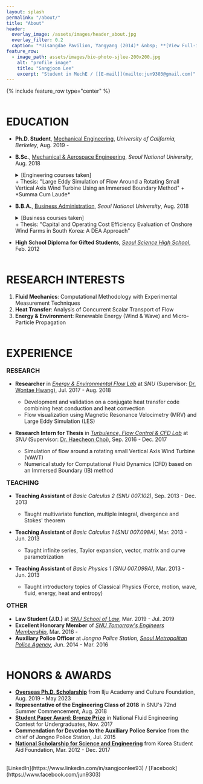 ```yaml
---
layout: splash
permalink: "/about/"
title: "About"
header:
  overlay_image: /assets/images/header_about.jpg
  overlay_filter: 0.2
  caption: "*Uisangdae Pavilion, Yangyang (2014)* &nbsp; **[View Full-image](/assets/photographs/ui_sang_dae_yang_yang_2014.jpg)**"
feature_row:
  - image_path: assets/images/bio-photo-sjlee-200x200.jpg
    alt: "profile image"
    title: "Sangjoon Lee"
    excerpt: "Student in MechE / [[E-mail]](mailto:jun9303@gmail.com)"
---
```


{% include feature_row type="center" %}

# EDUCATION

- **Ph.D. Student**, [Mechanical Engineering](http://me.berkeley.edu/), *University of California, Berkeley*, Aug. 2019 -
- **B.Sc.**, [Mechanical & Aerospace Engineering](http://me.snu.ac.kr/eng), *Seoul National University*, Aug. 2018
    <details>
      <summary>[Engineering courses taken]</summary>
    
      <small>Applied Fluid Mechanics, Creative Engineering Design, Digital Computer Concept and Practice, Digital Fabrication and Manufacturing, Dynamics, Engineering Mathematics (1 & 2), Fluid Mechanics, Heat Transfer, Introduction to Electrical and Computer Engineering, Management in Mechanical Engineering (1 & 2), Manufacturing Processes, Mechanical Drawing, Mechanical Engineering Lab. (1 & 2), Mechanical System Design Project (1 & 2), Mechanics and Design, Solid Mechanics, Thermodynamics, Writing in Science & Technology (GPA of 4.22/4.3)</small>
    </details>
  + Thesis: "Large Eddy Simulation of Flow Around a Rotating Small Vertical Axis Wind Turbine Using an Immersed Boundary Method"
  + *Summa Cum Laude*
- **B.B.A.**, [Business Administration](http://cba.snu.ac.kr/en), *Seoul National University*, Aug. 2018
    <details>
      <summary>[Business courses taken]</summary>
    
      <small>Capital Markets and Accounting, Corporate Strategy, Fundamentals of Economics, Human Resource Management, International Business Management, Management Information System, Management Science, Managerial Accounting, Marketing Management, Mathematics for Economics, Operations Management, Principles of Accounting, Principles of Management (GPA of 4.18/4.3)</small>
    </details>
  + Thesis: "Capital and Operating Cost Efficiency Evaluation of Onshore Wind Farms in South Korea: A DEA Approach" 
- **High School Diploma for Gifted Students**, *[Seoul Science High School](http://en.sshs.hs.kr)*, Feb. 2012

# RESEARCH INTERESTS

1. **Fluid Mechanics**: Computational Methodology with Experimental Measurement Techniques
2. **Heat Transfer**: Analysis of Concurrent Scalar Transport of Flow
3. **Energy & Environment**: Renewable Energy (Wind & Wave) and Micro-Particle Propagation

# EXPERIENCE

### RESEARCH

- **Researcher** in *[Energy & Environmental Flow Lab](http://eeflow.snu.ac.kr)* at *SNU* (Supervisor: [Dr. Wontae Hwang](http://me.snu.ac.kr/eng/01_intro/faculty_view.asp?pid=137)), Jul. 2017 - Aug. 2018
  + Development and validation on a conjugate heat transfer code combining heat conduction and heat convection
  + Flow visualization using Magnetic Resonance Velocimetry (MRV) and Large Eddy Simulation (LES)

- **Research Intern for Thesis** in *[Turbulence, Flow Control & CFD Lab](http://tfc.snu.ac.kr)* at *SNU* (Supervisor: [Dr. Haecheon Choi](http://me.snu.ac.kr/eng/01_intro/faculty_view.asp?pid=39)), Sep. 2016 - Dec. 2017
  + Simulation of flow around a rotating small Vertical Axis Wind Turbine (VAWT)
  + Numerical study for Computational Fluid Dynamics (CFD) based on an Immersed Boundary (IB) method

### TEACHING

- **Teaching Assistant** of *Basic Calculus 2 (SNU 007.102)*, Sep. 2013 - Dec. 2013
  + Taught multivariate function, multiple integral, divergence and Stokes' theorem

- **Teaching Assistant** of *Basic Calculus 1 (SNU 007.098A)*, Mar. 2013 - Jun. 2013
  + Taught infinite series, Taylor expansion, vector, matrix and curve parametrization

- **Teaching Assistant** of *Basic Physics 1 (SNU 007.099A)*, Mar. 2013 - Jun. 2013
  + Taught introductory topics of Classical Physics (Force, motion, wave, fluid, energy, heat and entropy)

### OTHER

- **Law Student (J.D.)** at *[SNU School of Law](http://law.snu.ac.kr/index_en.php)*, Mar. 2019 - Jul. 2019
- **Excellent Honorary Member** of *[SNU Tomorrow's Engineers Membership](https://honor.snu.ac.kr)*, Mar. 2016 -
- **Auxiliary Police Officer** at *Jongno Police Station, [Seoul Metropolitan Police Agency](https://www.smpa.go.kr/home/homeIndexEng.do?menuCode=eng)*, Jun. 2014 - Mar. 2016

# HONORS & AWARDS

- **[Overseas Ph.D. Scholarship](http://www.taekwanggroup.co.kr/homepage/eng/iljuFoundationIntro.do)** from Ilju Academy and Culture Foundation, Aug. 2019 - May 2023
- **Representative of the Engineering Class of 2018** in SNU's 72nd Summer Commencement, Aug. 2018
- **[Student Paper Award: Bronze Prize](http://www.dbpia.co.kr/journal/articleDetail?nodeId=NODE07287580&language=ko_KR#)** in National Fluid Engineering Contest for Undergraduates, Nov. 2017
- **Commendation for Devotion to the Auxiliary Police Service** from the chief of Jongno Police Station, Jul. 2015
- **[National Scholarship for Science and Engineering](http://www.kosaf.go.kr/eng/jsp/aid/aid02_01_01.jsp?ttab1=0)** from Korea Student Aid Foundation, Mar. 2012 - Dec. 2017
  
<br>
[LinkedIn](https://www.linkedin.com/in/sangjoonlee93) / [Facebook](https://www.facebook.com/jun9303)

<style type="text/css">
.archive__item {
	text-align:center !important;
}
.archive__item {
	margin-bottom: 0px;
}
.archive__item-teaser img {
	max-width:150px;
    border-radius: 50%;
    padding: 5px;
    border: 1px solid #bfbfbf;
}
h1 {
	margin-top:2em;
}
h3 {
	margin-top:0.5em;
}
</style>
